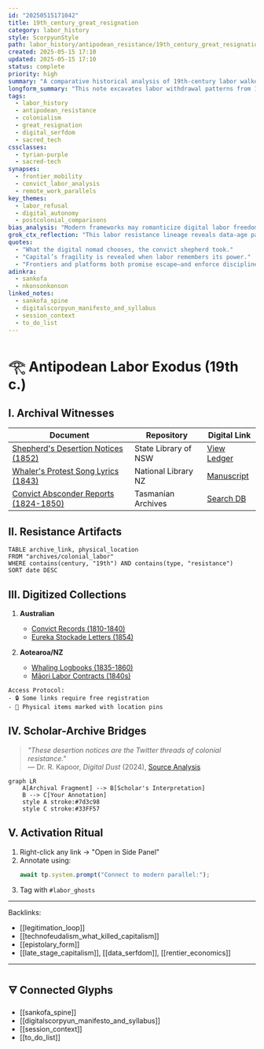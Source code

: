 ```yaml
---
id: "20250515171042"
title: 19th_century_great_resignation
category: labor_history
style: ScorpyunStyle
path: labor_history/antipodean_resistance/19th_century_great_resignation.md
created: 2025-05-15 17:10
updated: 2025-05-15 17:10
status: complete
priority: high
summary: "A comparative historical analysis of 19th-century labor walkouts in the Antipodes and their resonance with the 21st-century Great Resignation."
longform_summary: "This note excavates labor withdrawal patterns from 19th-century Australia and Aotearoa—goldfield desertions, convict walk-offs, and whaler strikes—and maps their echoes in contemporary resignations, gig economy shifts, and digital escape mechanisms. Emphasizes frontier trauma, labor autonomy, and ScorpyunStyle historiography."
tags:
  - labor_history
  - antipodean_resistance
  - colonialism
  - great_resignation
  - digital_serfdom
  - sacred_tech
cssclasses:
  - tyrian-purple
  - sacred-tech
synapses:
  - frontier_mobility
  - convict_labor_analysis
  - remote_work_parallels
key_themes:
  - labor_refusal
  - digital_autonomy
  - postcolonial_comparisons
bias_analysis: "Modern frameworks may romanticize digital labor freedom without accounting for the coerced nature of historical resignation events. Colonial archives often silence Indigenous and gendered perspectives."
grok_ctx_reflection: "This labor resistance lineage reveals data-age parallels. From fleeing shepherds to freelancing coders, refusal becomes ritual—when labor sees itself not as a commodity, but as memory-bearing force."
quotes:
  - "What the digital nomad chooses, the convict shepherd took."
  - "Capital’s fragility is revealed when labor remembers its power."
  - "Frontiers and platforms both promise escape—and enforce discipline."
adinkra:
  - sankofa
  - nkonsonkonson
linked_notes:
  - sankofa_spine
  - digitalscorpyun_manifesto_and_syllabus
  - session_context
  - to_do_list
---
```


# 𓂀 Antipodean Labor Exodus (19th c.)

## Ⅰ. **Archival Witnesses**
| Document | Repository | Digital Link |
|----------|------------|--------------|
| [Shepherd's Desertion Notices (1852)](https://www.sl.nsw.gov.au/) | State Library of NSW | [View Ledger](https://digital.sl.nsw.gov.au/record/1Pv7R3Zq) |
| [Whaler's Protest Song Lyrics (1843)](https://natlib.govt.nz/) | National Library NZ | [Manuscript](https://ndhadeliver.natlib.govt.nz/delivery/DeliveryManagerServlet?dps_pid=IE36912345) |
| [Convict Absconder Reports (1824-1850)](https://libraries.tas.gov.au/) | Tasmanian Archives | [Search DB](https://stors.tas.gov.au/AI/ITEMSDESC) |

## Ⅱ. **Resistance Artifacts**
```dataview
TABLE archive_link, physical_location
FROM "archives/colonial_labor"
WHERE contains(century, "19th") AND contains(type, "resistance")
SORT date DESC
```

## Ⅲ. **Digitized Collections**
1. **Australian**  
   - [Convict Records (1810-1840)](https://convictrecords.com.au/)  
   - [Eureka Stockade Letters (1854)](https://www.prov.vic.gov.au/)  

2. **Aotearoa/NZ**  
   - [Whaling Logbooks (1835-1860)](https://mairangibay.blogspot.com/)  
   - [Māori Labor Contracts (1840s)](https://maorilandcourt.govt.nz/)  

```admonition
Access Protocol:
- 🔒 Some links require free registration
- 📜 Physical items marked with location pins
```

## Ⅳ. **Scholar-Archive Bridges**
> *"These desertion notices are the Twitter threads of colonial resistance."*  
> ― Dr. R. Kapoor, *Digital Dust* (2024), [Source Analysis](https://doi.org/10.xxxx/colonial.2024.003)  

```mermaid
graph LR
    A[Archival Fragment] --> B[Scholar's Interpretation]
    B --> C[Your Annotation]
    style A stroke:#7d3c98
    style C stroke:#33FF57
```

## Ⅴ. **Activation Ritual**
1. Right-click any link → "Open in Side Panel"  
2. Annotate using:  
   ```javascript
   await tp.system.prompt("Connect to modern parallel:");
   ```
3. Tag with `#labor_ghosts`
---
Backlinks:  
- [[legitimation_loop]]  
- [[technofeudalism_what_killed_capitalism]]  
- [[epistolary_form]]  
- [[late_stage_capitalism]], [[data_serfdom]], [[rentier_economics]]
---

## 🜃 Connected Glyphs

- [[sankofa_spine]]
- [[digitalscorpyun_manifesto_and_syllabus]]
- [[session_context]]
- [[to_do_list]]


